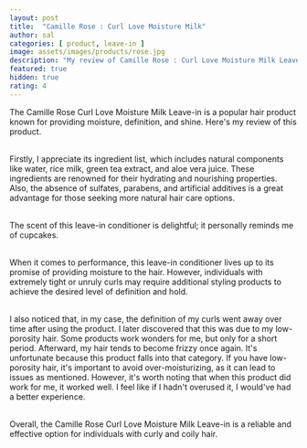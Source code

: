 ```yaml
---
layout: post
title:  "Camille Rose : Curl Love Moisture Milk"
author: sal
categories: [ product, leave-in ]
image: assets/images/products/rose.jpg
description: "My review of Camille Rose : Curl Love Moisture Milk Leave in "
featured: true
hidden: true
rating: 4
---
```

The Camille Rose Curl Love Moisture Milk Leave-in is a popular hair product known for providing moisture, definition, and shine. Here's my review of this product.<br><br>

Firstly, I appreciate its ingredient list, which includes natural components like water, rice milk, green tea extract, and aloe vera juice. These ingredients are renowned for their hydrating and nourishing properties. Also, the absence of sulfates, parabens, and artificial additives is a great advantage for those seeking more natural hair care options.<br><br>

The scent of this leave-in conditioner is delightful; it personally reminds me of cupcakes.<br><br>

When it comes to performance, this leave-in conditioner lives up to its promise of providing moisture to the hair. However, individuals with extremely tight or unruly curls may require additional styling products to achieve the desired level of definition and hold.<br><br>

I also noticed that, in my case, the definition of my curls went away over time after using the product. I later discovered that this was due to my low-porosity hair. Some products work wonders for me, but only for a short period. Afterward, my hair tends to become frizzy once again. It's unfortunate because this product falls into that category. If you have low-porosity hair, it's important to avoid over-moisturizing, as it can lead to issues as mentioned. However, it's worth noting that when this product did work for me, it worked well. I feel like if I hadn't overused it, I would've had a better experience.<br><br>

Overall, the Camille Rose Curl Love Moisture Milk Leave-in is a reliable and effective option for individuals with curly and coily hair.

